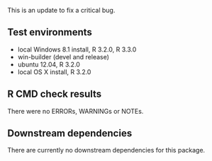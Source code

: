 This is an update to fix a critical bug.

## Test environments
* local Windows 8.1 install, R 3.2.0, R 3.3.0
* win-builder (devel and release)
* ubuntu 12.04, R 3.2.0
* local OS X install, R 3.2.0

## R CMD check results
There were no ERRORs, WARNINGs or NOTEs. 

## Downstream dependencies
There are currently no downstream dependencies for this package.